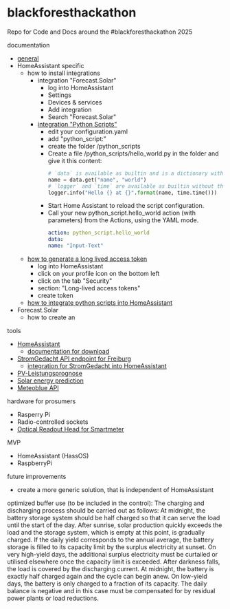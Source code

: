 # blackforesthackathon
Repo for Code and Docs around the #blackforesthackathon 2025

documentation
- [general](https://balkon.solar/dateien)
- HomeAssistant specific
  - how to install integrations
    - integration "Forecast.Solar"
        - log into HomeAssistant
        - Settings
        - Devices & services
        - Add integration
        - Search "Forecast.Solar"
    - [integration "Python Scripts"](https://www.home-assistant.io/integrations/python_script)
        - edit your configuration.yaml
        - add "python_script:"
        - create the folder <config>/python_scripts
        - Create a file <config>/python_scripts/hello_world.py in the folder and give it this content:
            ```Python
            # `data` is available as builtin and is a dictionary with the input data.
            name = data.get("name", "world")
            # `logger` and `time` are available as builtin without the need of explicit import.
            logger.info("Hello {} at {}".format(name, time.time()))
            ```
        - Start Home Assistant to reload the script configuration.
        - Call your new python_script.hello_world action (with parameters) from the Actions, using the YAML mode.
            ```YAML
            action: python_script.hello_world
            data:
            name: "Input-Text"
            ```
  - [how to generate a long lived access token](https://community.home-assistant.io/t/how-to-get-long-lived-access-token/162159)
    - log into HomeAssistant
    - click on your profile icon on the bottom left
    - click on the tab "Security"
    - section: "Long-lived access tokens"
    - create token
  - [how to integrate python scripts into HomeAssistant](https://www.home-assistant.io/integrations/python_script/)
- Forecast.Solar
  - how to create an 

tools
- [HomeAssistant](https://www.home-assistant.io/)
  - [documentation for download](https://www.home-assistant.io/installation/raspberrypi#downloading-the-home-assistant-image)
- [StromGedacht API endpoint for Freiburg](https://api.stromgedacht.de/v1/now?zip=79110)
  - [integration for StromGedacht into HomeAssistant](https://community.home-assistant.io/t/stromgedacht-api-integration/568465)
- [PV-Leistungsprognose](https://www.photovoltaikforum.com/wissen/entry/39-kostenfreie-photovoltaik-leistungsprognose-f%C3%BCr-10-tageszeitfenster-mit-kostenfre/)
- [Solar energy prediction](https://openweathermap.org/api/solar-energy-prediction)
- [Meteoblue API](https://content.meteoblue.com/de/unternehmensloesungen/wetter-apis)

hardware for prosumers
- Rasperry Pi
- Radio-controlled sockets
- [Optical Readout Head for Smartmeter](https://www.ebay.de/sch/i.html?_nkw=hichi&_odkw=hitchi)

MVP
- HomeAssistant (HassOS)
- RaspberryPi

future improvements
- create a more generic solution, that is independent of HomeAssistant

optimized buffer use (to be included in the control):
The charging and discharging process should be carried out as follows: At midnight, the battery storage system should be half charged so that it can serve the load until the start of the day. After sunrise, solar production quickly exceeds the load and the storage system, which is empty at this point, is gradually charged. If the daily yield corresponds to the annual average, the battery storage is filled to its capacity limit by the surplus electricity at sunset. On very high-yield days, the additional surplus electricity must be curtailed or utilised elsewhere once the capacity limit is exceeded. After darkness falls, the load is covered by the discharging current. At midnight, the battery is exactly half charged again and the cycle can begin anew. On low-yield days, the battery is only charged to a fraction of its capacity. The daily balance is negative and in this case must be compensated for by residual power plants or load reductions.
